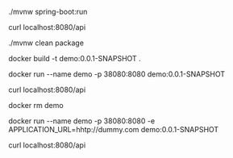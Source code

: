 
./mvnw spring-boot:run

curl localhost:8080/api

./mvnw clean package

docker build -t demo:0.0.1-SNAPSHOT .

docker run --name demo -p 38080:8080 demo:0.0.1-SNAPSHOT

curl localhost:8080/api

docker rm demo

docker run --name demo -p 38080:8080 -e APPLICATION_URL=hhtp://dummy.com demo:0.0.1-SNAPSHOT

curl localhost:8080/api
